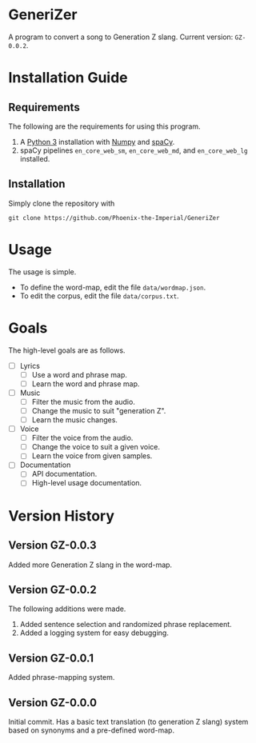 # GeneriZer

 A program to convert a song to Generation Z slang.
 Current version: `GZ-0.0.2`.

# Installation Guide

 ## Requirements

 The following are the requirements for using this program.
  1. A [Python 3](https://www.python.org/) installation with [Numpy](https://numpy.org/) and [spaCy](https://spacy.io/).
  2. spaCy pipelines `en_core_web_sm`, `en_core_web_md`, and `en_core_web_lg` installed.
 
 ## Installation

  Simply clone the repository with
 ```shell
 git clone https://github.com/Phoenix-the-Imperial/GeneriZer
 ```

# Usage

 The usage is simple.
 * To define the word-map, edit the file `data/wordmap.json`.
 * To edit the corpus, edit the file `data/corpus.txt`.

# Goals

 The high-level goals are as follows.
 - [ ] Lyrics
   - [ ] Use a word and phrase map.
   - [ ] Learn the word and phrase map.
 - [ ] Music
   - [ ] Filter the music from the audio.
   - [ ] Change the music to suit "generation Z".
   - [ ] Learn the music changes.
 - [ ] Voice
   - [ ] Filter the voice from the audio.
   - [ ] Change the voice to suit a given voice.
   - [ ] Learn the voice from given samples.
 - [ ] Documentation
   - [ ] API documentation.
   - [ ] High-level usage documentation.

# Version History

 ## Version GZ-0.0.3

 Added more Generation Z slang in the word-map.

 ## Version GZ-0.0.2

  The following additions were made.
  1. Added sentence selection and randomized phrase replacement.
  2. Added a logging system for easy debugging.

 ## Version GZ-0.0.1

 Added phrase-mapping system.

 ## Version GZ-0.0.0

  Initial commit. Has a basic text translation (to generation Z slang) system based on synonyms and a pre-defined word-map.